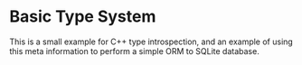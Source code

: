 # Basic Type System

This is a small example for C++ type introspection, and an example of using this meta information to perform a simple ORM to SQLite database.

